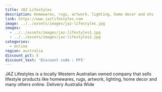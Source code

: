```yaml
---
title: JAZ Lifestyles
description: Homewares, rugs, artwork, lighting, home decor and etc
link: https://www.jazlifestyles.com
image: ../../assets/images/jaz-lifestyles.jpg
images:
  - ../../assets/images/jaz-lifestyles1.jpg
  - ../../assets/images/jaz-lifestyles2.jpg
categories:
  - online
region: australia
discount_pct: 5
discount_text: 'Discount code : PF5'
---
```


JAZ Lifestyles is a locally Western Australian owned company that sells lifestyle products like homewares, rugs, artwork, lighting, home decor and many others online. Delivery Australia Wide
